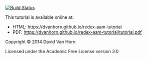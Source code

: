 [![Build Status](https://travis-ci.org/dvanhorn/redex-aam-tutorial.png?branch=master)](https://travis-ci.org/dvanhorn/redex-aam-tutorial)

This tutorial is available online at:

  * HTML: https://dvanhorn.github.io/redex-aam-tutorial
  * PDF:  https://dvanhorn.github.io/redex-aam-tutorial/tutorial.pdf

Copyright © 2014 David Van Horn

Licensed under the Academic Free License version 3.0
